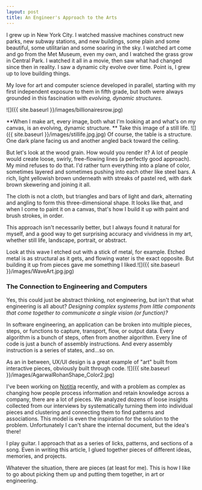 ```yaml
---
layout: post
title: An Engineer's Approach to the Arts
---
```

I grew up in New York City. I watched massive machines construct new parks, new subway stations, and new buildings, some plain and some beautiful, some utilitarian and some soaring in the sky. I watched art come and go from the Met Museum, even my own, and I watched the grass grow in Central Park. I watched it all in a movie, then saw what had changed since then in reality. I saw a dynamic city evolve over time. Point is, I grew up to love building things.

My love for art and computer science developed in parallel, starting with my first independent exposure to them in fifth grade, but both were always grounded in this fascination with *evolving, dynamic structures.*

![]({{ site.baseurl }}/images/billionairesrow.jpg)

**When I make art, every image, both what I'm looking at and what's on my canvas, is an evolving, dynamic structure.
**
Take this image of a still life. ![]({{ site.baseurl }}/images/stillife.jpg.jpg) Of course, the table is a structure. One dark plane facing us and another angled back toward the ceiling. 

But let's look at the wood grain. How would you render it? A lot of people would create loose, swirly, free-flowing lines (a perfectly good approach). My mind refuses to do that. I'd rather turn everything into a plane of color, sometimes layered and sometimes pushing into each other like steel bars. A rich, light yellowish brown underneath with streaks of pastel red, with dark brown skewering and joining it all.

The cloth is not a cloth, but triangles and bars of light and dark, alternating and angling to form this three-dimensional shape. It looks like that, and when I come to paint it on a canvas, that's how I build it up with paint and brush strokes, in order.

This approach isn't necessarily better, but I always found it natural for myself, and a good way to get surprising accuracy and vividness in my art, whether still life, landscape, portrait, or abstract.

Look at this wave I etched out with a stick of metal, for example. Etched metal is as structural as it gets, and flowing water is the exact opposite. But building it up from pieces gave me something I liked.![]({{ site.baseurl }}/images/WaveArt.jpg.jpg)

### The Connection to Engineering and Computers
Yes, this could just be abstract thinking, not engineering, but isn't that what engineering is all about? _Designing complex systems from little components that come together to communicate a single vision (or function)?_

In software engineering, an application can be broken into multiple pieces, steps, or functions to capture, transport, flow, or output data. Every algorithm is a bunch of steps, often from another algorithm. Every line of code is just a bunch of assembly instructions. And every assembly instruction is a series of states, and...so on. 

As an in between, UX/UI design is a great example of "art" built from interactive pieces, obviously built through code.
![]({{ site.baseurl }}/images/AgarwalRohanShape_Color2.jpg)

I've been working on [Notitia](https://notitiaworks.com) recently, and with a problem as complex as changing how people process information and retain knowledge across a company, there are a lot of pieces. We analyzed dozens of loose insights collected from our interviews by systematically turning them into individual pieces and clustering and connecting them to find patterns and associations. This model is even the inspiration for the solution to the problem. Unfortunately I can't share the internal document, but the idea's there!

I play guitar. I approach that as a series of licks, patterns, and sections of a song. Even in writing this article, I glued together pieces of different ideas, memories, and projects.

Whatever the situation, there are pieces (at least for me). This is how I like to go about picking them up and putting them together, in art or engineering.
